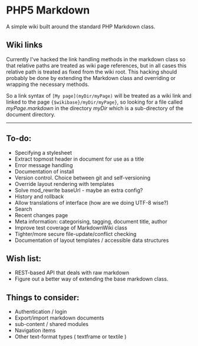 PHP5 Markdown
=============

A simple wiki built around the standard PHP Markdown class.

Wiki links
----------

Currently I've hacked the link handling methods in the markdown class so that relative paths are treated as wiki page references, but in all cases this relative path is treated as fixed from the wiki root. This hacking should probably be done by extending the Markdown class and overriding or wrapping the necessary methods.

So a link syntax of `[My page](myDir/myPage)` will be treated as a wiki link and linked to the page `{$wikibase}/myDir/myPage}`, so looking for a file called *myPage.markdown* in the directory *myDir* which is a sub-directory of the document directory.

------

To-do:
------

* Specifying a stylesheet
* Extract topmost header in document for use as a title
* Error message handling
* Documentation of install
* Version control. Choice between git and self-versioning
* Override layout rendering with templates
* Solve mod_rewrite baseUrl - maybe an extra config?
* History and rollback
* Allow translations of interface (how are we doing UTF-8 wise?)
* Search
* Recent changes page
* Meta information: categorising, tagging, document title, author
* Improve test coverage of MarkdownWiki class
* Tighter/more secure file-update/conflict checking
* Documentation of layout templates / accessible data structures



Wish list:
----------

* REST-based API that deals with raw markdown
* Figure out a better way of extending the base markdown class.


Things to consider:
-------------------

* Authentication / login
* Export/import markdown documents
* sub-content / shared modules
* Navigation items
* Other text-format types ( textframe or textile )


